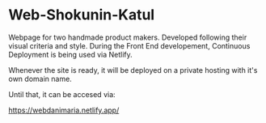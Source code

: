 # Web-Shokunin-Katul

Webpage for two handmade product makers. Developed following their visual criteria and style.
During the Front End developement, Continuous Deployment is being used via Netlify.

Whenever the site is ready, it will be deployed on a private hosting with it's own domain name.

Until that, it can be accesed via:

https://webdanimaria.netlify.app/
